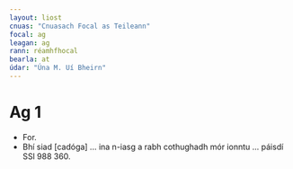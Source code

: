 ```yaml
---
layout: liost
cnuas: "Cnuasach Focal as Teileann"
focal: ag
leagan: ag
rann: réamhfhocal
bearla: at
údar: "Úna M. Uí Bheirn"
---
```


# Ag 1

* For.
* Bhí siad [cadóga] ... ina n-iasg a rabh cothughadh
mór ionntu ... páisdí SSl 988 360.
